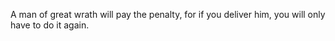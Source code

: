A man of great wrath will pay the penalty, for if you deliver him, you will only have to do it again.
